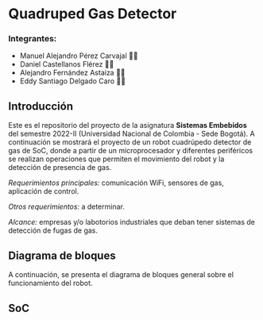 #  Quadruped Gas Detector
 ### Integrantes:
 * Manuel Alejandro Pérez Carvajal 🧑‍🔧
 * Daniel Castellanos Flérez 🧑‍💻
 * Alejandro Fernández Astaiza 🧑‍💼
 * Eddy Santiago Delgado Caro 🧑🔬

  ## Introducción
  Este es el repositorio del proyecto de la asignatura **Sistemas Embebidos** del semestre 2022-II (Universidad Nacional de Colombia - Sede Bogotá). A continuación se mostrará el proyecto de un robot cuadrúpedo detector de gas de SoC, donde a partir de un microprocesador y diferentes periféricos se realizan operaciones que permiten el movimiento del robot y la detección de presencia de gas.

  *Requerimientos principales:* comunicación WiFi, sensores de gas, aplicación de control.

  *Otros requerimientos:* a determinar.

  *Alcance:* empresas y/o labotorios industriales que deban tener sistemas de detección de fugas de gas.

  ## Diagrama de bloques
  A continuación, se presenta el diagrama de bloques general sobre el funcionamiento del robot.

  ## SoC
